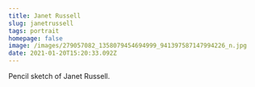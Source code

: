 ```yaml
---
title: Janet Russell
slug: janetrussell
tags: portrait
homepage: false
image: /images/279057082_1358079454694999_941397587147994226_n.jpg
date: 2021-01-20T15:20:33.092Z
---
```

Pencil sketch of Janet Russell.
